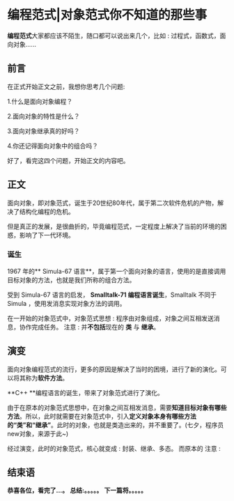 # 编程范式|对象范式你不知道的那些事
**编程范式**大家都应该不陌生，随口都可以说出来几个，比如 : 过程式，函数式，面向对象......

## 前言
在正式开始正文之前，我想你思考几个问题:

1.什么是面向对象编程？

2.面向对象的特性是什么？

3.面向对象继承真的好吗？

4.你还记得面向对象中的组合吗？

好了，看完这四个问题，开始正文的内容吧。

## 正文
面向对象，即对象范式，诞生于20世纪80年代，属于第二次软件危机的产物，解决了结构化编程的危机。

但是真正的发展，是很曲折的，毕竟编程范式，一定程度上解决了当前的环境的困惑，影响了下一代环境。


### 诞生
 1967 年的** Simula-67 语言**，属于第一个面向对象的语言，使用的是直接调用目标对象的方法，也就是我们所称的组合方法。

受到 Simula-67 语言的启发， **Smalltalk-71  编程语言诞生**，Smalltalk 不同于 Simula ，使用发消息实现对象方法的调用。

在一开始的对象范式中，对象范式思想 : 程序由对象组成，对象之间互相发送消息，协作完成任务。
注意 : 并**不包括**现在的 **类** 与 **继承**。


## 演变
面向对象编程范式的流行，更多的原因是解决了当时的困境，进行了新的演化。可以将其称为**软件方法**。

**C++ **编程语言的诞生，带来了对象范式进行了演化。

由于在原本的对象范式思想中，在对象之间互相发消息，需要**知道目标对象有哪些方法**。所以，此时就需要在对象范式中，引入**定义对象本身有哪些方法的“类”和“继承”**。此时的对象，也就是类造出来的，并不重要了。(七夕，程序员new对象，来源于此~)

经过演变，此时的对象范式，核心就变成 : 封装、继承、多态。
而原本的
注意 : 





## 结束语
 **恭喜各位，看完了...。**
**总结:。。。。。**
**下一篇将。。。。。**








